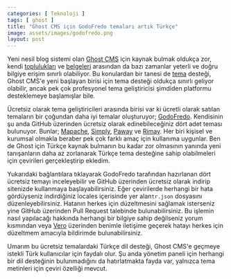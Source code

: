 ```yaml
---
categories: [ Teknoloji ]
tags: [ ghost ]
title: "Ghost CMS için GodoFredo temaları artık Türkçe"
image: assets/images/godofredo.png
layout: post
---
```

Yeni nesil blog sistemi olan [Ghost CMS](https://ghost.org/) için kaynak bulmak oldukça zor, kendi [toplulukları](https://forum.ghost.org/) ve [belgeleri](https://ghost.org/docs/) arasından da bazı zamanlar yeterli ve doğru bilgiye erişim sınırlı olabiliyor. Bu konulardan bir tanesi de [tema](https://ghost.org/marketplace/) desteği, Ghost CMS'e yeni başlayan birisi için tema desteği oldukça sınırlı geliyor olabilir, ancak pek çok profesyonel tema geliştiricisi şimdiden platformu desteklemeye başlamışlar bile.

Ücretsiz olarak tema geliştiricileri arasında birisi var ki ücretli olarak satılan temaların bir çoğundan daha iyi temalar oluşturuyor; [GodoFredo](https://godofredo.ninja/). Kendisinin şu anda GitHub üzerinden ücretsiz olarak edinebileceğiniz dört adet teması bulunuyor. Bunlar; [Mapache](https://github.com/godofredoninja/Mapache), [Simply](https://github.com/godofredoninja/simply), [Paway](https://github.com/godofredoninja/Paway) ve [Rimay](https://github.com/godofredoninja/rimay). Her biri kişisel ve kurumsal olmakla beraber pek çok farklı amaç için kullanıma uygunlar. Ben de Ghost için Türkçe kaynak bulmanın bu kadar zor olmasının yanında yeni tanışanların daha az zorlanarak Türkçe tema desteğine sahip olabilmeleri için çevirileri gerçekleştirip ekledim.

Yukarıdaki bağlantılara tıklayarak GodoFredo tarafından hazırlanan dört ücretsiz temayı inceleyebilir ve GitHub üzerinden ücretsiz olarak indirip sitenizde kullanmaya başlayabilirsiniz. Eğer çevirilerde herhangi bir hata gördüyseniz indirdiğiniz locales içerisinde yer alan`tr.json` dosyasını düzenleyebilirsiniz. Hatanın herkes için düzeltmesini sağlamak isterseniz yine GitHub üzerinden Pull Request talebinde bulunabilirsiniz. Bu işlemin nasıl yapılacağı hakkında herhangi bir bilgiye sahip değilseniz yorum kısmından veya [Vero](https://vero.co/tolgaaaltas) üzerinden benimle iletişime geçerek hatayı herkes için düzeltmem amacıyla bildirimde bulunabilirsiniz.

Umarım bu ücretsiz temalardaki Türkçe dil desteği, Ghost CMS'e geçmeye istekli Türk kullanıcılar için faydalı olur. Şu anda yönetim paneli için herhangi bir dil desteğinin bulunmadığını da hatırlatmakta fayda var, yalnızca tema metinleri için çeviri özelliği mevcut.
